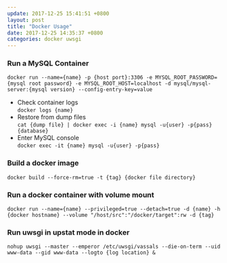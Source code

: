 ```yaml
---
update: 2017-12-25 15:41:51 +0800
layout: post
title: "Docker Usage"
date: 2017-12-25 14:35:37 +0800
categories: docker uwsgi
---
```


### Run a MySQL Container 
```
docker run --name={name} -p {host port}:3306 -e MYSQL_ROOT_PASSWORD={mysql root password} -e MYSQL_ROOT_HOST=localhost -d mysql/mysql-server:{mysql version} --config-entry-key=value
```

- Check container logs  
  `docker logs {name}`
- Restore from dump files  
  `cat {dump file} | docker exec -i {name} mysql -u{user} -p{pass} {database}`
- Enter MySQL console  
  `docker exec -it {name} mysql -u{user} -p{pass}`

### Build a docker image
`docker build --force-rm=true -t {tag} {docker file directory}`

### Run a docker container with volume mount
`docker run --name={name} --privileged=true --detach=true -d {name} -h {docker hostname} --volume "/host/src":"/docker/target":rw -d {tag}`

### Run uwsgi in upstat mode in docker
`nohup uwsgi --master --emperor /etc/uwsgi/vassals --die-on-term --uid www-data --gid www-data --logto {log location} &`
